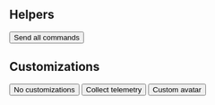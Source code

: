 ## Helpers

<button class="send-all" type="button">Send all commands</button>

## Customizations

<button class="customization" data-name="" type="button">No customizations</button>
<button class="customization" data-name="collect-telemetry" type="button">Collect telemetry</button>
<button class="customization" data-name="custom-avatar" type="button">Custom avatar</button>
